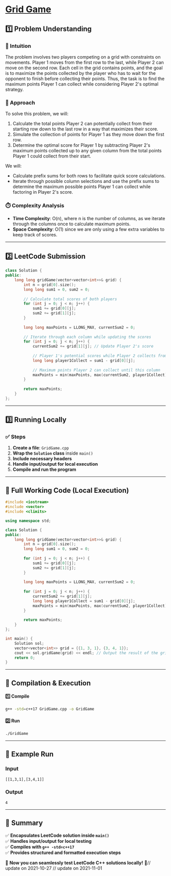# **[Grid Game](https://leetcode.com/problems/grid-game/description/)**  

## **1️⃣ Problem Understanding**  
### **📌 Intuition**  
The problem involves two players competing on a grid with constraints on movements. Player 1 moves from the first row to the last, while Player 2 can move on the second row. Each cell in the grid contains points, and the goal is to maximize the points collected by the player who has to wait for the opponent to finish before collecting their points. Thus, the task is to find the maximum points Player 1 can collect while considering Player 2's optimal strategy.

### **🚀 Approach**  
To solve this problem, we will:
1. Calculate the total points Player 2 can potentially collect from their starting row down to the last row in a way that maximizes their score.
2. Simulate the collection of points for Player 1 as they move down the first row.
3. Determine the optimal score for Player 1 by subtracting Player 2's maximum points collected up to any given column from the total points Player 1 could collect from their start.

We will:
- Calculate prefix sums for both rows to facilitate quick score calculations.
- Iterate through possible column selections and use the prefix sums to determine the maximum possible points Player 1 can collect while factoring in Player 2's score.

### **⏱️ Complexity Analysis**  
- **Time Complexity**: O(n), where n is the number of columns, as we iterate through the columns once to calculate maximum points.
- **Space Complexity**: O(1) since we are only using a few extra variables to keep track of scores.

---  

## **2️⃣ LeetCode Submission**  
```cpp
class Solution {
public:
    long long gridGame(vector<vector<int>>& grid) {
        int n = grid[0].size();
        long long sum1 = 0, sum2 = 0;
        
        // Calculate total scores of both players
        for (int j = 0; j < n; j++) {
            sum1 += grid[0][j];
            sum2 += grid[1][j];
        }
        
        long long maxPoints = LLONG_MAX, currentSum2 = 0;
        
        // Iterate through each column while updating the scores
        for (int j = 0; j < n; j++) {
            currentSum2 += grid[1][j]; // Update Player 2's score
            
            // Player 1's potential scores while Player 2 collects from the left
            long long player1Collect = sum1 - grid[0][j];
            
            // Maximum points Player 2 can collect until this column
            maxPoints = min(maxPoints, max(currentSum2, player1Collect));
        }
        
        return maxPoints;
    }
};  
```  

---  

## **3️⃣ Running Locally**  
### **✅ Steps**  
1. **Create a file**: `GridGame.cpp`  
2. **Wrap the `Solution` class** inside `main()`  
3. **Include necessary headers**  
4. **Handle input/output for local execution**  
5. **Compile and run the program**  

---  

## **📝 Full Working Code (Local Execution)**  
```cpp
#include <iostream>
#include <vector>
#include <climits>

using namespace std;

class Solution {
public:
    long long gridGame(vector<vector<int>>& grid) {
        int n = grid[0].size();
        long long sum1 = 0, sum2 = 0;
        
        for (int j = 0; j < n; j++) {
            sum1 += grid[0][j];
            sum2 += grid[1][j];
        }
        
        long long maxPoints = LLONG_MAX, currentSum2 = 0;
        
        for (int j = 0; j < n; j++) {
            currentSum2 += grid[1][j];
            long long player1Collect = sum1 - grid[0][j];
            maxPoints = min(maxPoints, max(currentSum2, player1Collect));
        }
        
        return maxPoints;
    }
};

int main() {
    Solution sol;
    vector<vector<int>> grid = {{1, 3, 1}, {3, 4, 1}};
    cout << sol.gridGame(grid) << endl; // Output the result of the grid game
    return 0;
}
```  

---  

## **🔧 Compilation & Execution**  
#### **1️⃣ Compile**  
```bash
g++ -std=c++17 GridGame.cpp -o GridGame
```  

#### **2️⃣ Run**  
```bash
./GridGame
```  

---  

## **🎯 Example Run**  
### **Input**  
```
[[1,3,1],[3,4,1]]
```  
### **Output**  
```
4
```  

---  

## **📌 Summary**  
✅ **Encapsulates LeetCode solution inside `main()`**  
✅ **Handles input/output for local testing**  
✅ **Compiles with `g++ -std=c++17`**  
✅ **Provides structured and formatted execution steps**  

🚀 **Now you can seamlessly test LeetCode C++ solutions locally!** 🚀// update on 2021-10-27
// update on 2021-11-01
